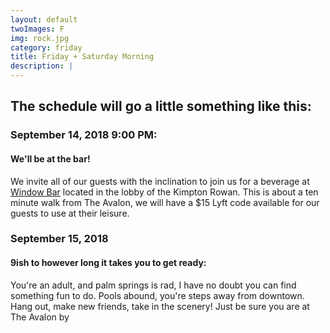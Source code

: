 ```yaml
---
layout: default
twoImages: F
img: rock.jpg
category: friday
title: Friday + Saturday Morning
description: |
---
```


## The schedule will go a little something like this:  
### September 14, 2018 9:00 PM:
#### <i class="glyphicon glyphicon-glass" aria-hidden="true"></i>  We'll be at the bar!
We invite all of our guests with the inclination to join us for a beverage at [Window Bar](http://www.rowanpalmsprings.com/palm-springs-restaurants/lobby-bar/?sitelinks=EatDrink&mrkgcl=1147&mrkgadid=3214004115&rkg_id=h-ccdf429909c077c95fbd5b3252adf89c_t-1525143709&utm_source=google&utm_medium=cpc&utm_campaign=RLSA_Brand-Hotel%2520Name_EXT&utm_term=rowan%2520palm%2520springs_103890524-VQ6-233336908229-VQ15-1t1-VQ16-c&adpos=1t1&creative=233336908229&device=c&matchtype=e&network=g) located in the lobby of the Kimpton Rowan.  This is about a ten minute walk from The Avalon, we will have a $15 Lyft code available for our guests to use at their leisure.

### September 15, 2018
#### 9ish to however long it takes you to get ready:
You're an adult, and palm springs is rad, I have no doubt you can find something fun to do.  Pools abound, you're steps away from downtown.  Hang out, make new friends, take in the scenery! Just be sure you are at The Avalon by
